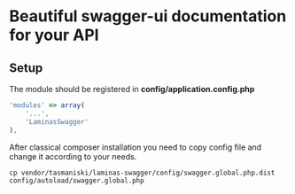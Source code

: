 # Beautiful swagger-ui documentation for your API

## Setup

The module should be registered in **config/application.config.php**

```javascript
'modules' => array(
    '...',
    'LaminasSwagger'
),
```


After classical composer installation you need to copy config file and change it according to your needs.

```shell
cp vendor/tasmaniski/laminas-swagger/config/swagger.global.php.dist config/autoload/swagger.global.php
```
